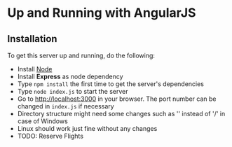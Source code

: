 # Up and Running with AngularJS


## Installation

To get this server up and running, do the following:

* Install [Node](http://nodejs.org)
* Install **Express** as node dependency
* Type `npm install` the first time to get the server's dependencies
* Type `node index.js` to start the server
* Go to [http://localhost:3000](http://localhost:3000) in your browser. The port number can be changed in `index.js` if necessary
* Directory structure might need some changes such as '\' instead of '/' in case of Windows
* Linux should work just fine without any changes
* TODO: Reserve Flights